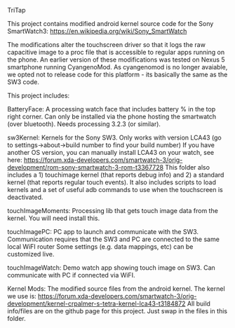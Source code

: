 TriTap

This project contains modified android kernel source code for the Sony SmartWatch3:
https://en.wikipedia.org/wiki/Sony_SmartWatch 

The modifications alter the touchscreen driver so that it logs the raw capacitive image to a proc file that is accessible to regular apps running on the phone. An earlier version of these modifications was tested on  Nexus 5 smartphone running CyangenoMod. As cyangenomod is no longer avaiable, we opted not to release code for this platform - its basically the same as the SW3 code. 

This project includes:

BatteryFace: 
A processing watch face that includes battery % in the top right corner.
Can only be installed via the phone hosting the smartwatch (over bluetooth).
Needs processing 3.2.3 (or similar).  

sw3Kernel: 
Kernels for the Sony SW3. Only works with version LCA43 (go to settings->about->build number to find your build number)
If you have another OS version, you can manually install LCA43 on your watch, see here:
https://forum.xda-developers.com/smartwatch-3/orig-development/rom-sony-smartwatch-3-rom-t3367728
This folder also includes a 1) touchimage kernel (that reports debug info) and 2) a standard kernel (that reports regular touch events). 
It also includes scripts to load kernels and a set of useful adb commands to use when the touchscreen is deactivated. 

touchImageMoments:
Processing lib that gets touch image data from the kernel. You will need install this. 

touchImagePC:
PC app to launch and communicate with the SW3. 
Communication requires that the SW3 and PC are connected to the same local WiFI router
Some settings (e.g. data mappings, etc) can be customized live. 

touchImageWatch:
Demo watch app showing touch image on SW3. Can communicate with PC if connected via WiFI. 

Kernel Mods:
The modified source files from the android kernel. The kernel we use is:
https://forum.xda-developers.com/smartwatch-3/orig-development/kernel-crpalmer-s-tetra-kernel-lca43-t3184872
All build info/files are on the github page for this project. Just swap in the files in this folder. 
